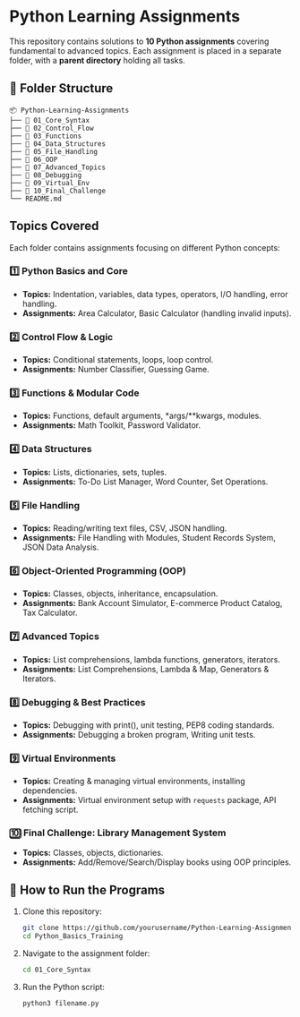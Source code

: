 # Python Learning Assignments

This repository contains solutions to **10 Python assignments** covering fundamental to advanced topics. Each assignment is placed in a separate folder, with a **parent directory** holding all tasks.

## 📂 Folder Structure
```
📦 Python-Learning-Assignments
├── 📁 01_Core_Syntax
├── 📁 02_Control_Flow
├── 📁 03_Functions
├── 📁 04_Data_Structures
├── 📁 05_File_Handling
├── 📁 06_OOP
├── 📁 07_Advanced_Topics
├── 📁 08_Debugging
├── 📁 09_Virtual_Env
├── 📁 10_Final_Challenge
└── README.md
```

##  Topics Covered
Each folder contains assignments focusing on different Python concepts:

### 1️⃣ Python Basics and Core
- **Topics:** Indentation, variables, data types, operators, I/O handling, error handling.
- **Assignments:** Area Calculator, Basic Calculator (handling invalid inputs).

### 2️⃣ Control Flow & Logic
- **Topics:** Conditional statements, loops, loop control.
- **Assignments:** Number Classifier, Guessing Game.

### 3️⃣ Functions & Modular Code
- **Topics:** Functions, default arguments, *args/**kwargs, modules.
- **Assignments:** Math Toolkit, Password Validator.

### 4️⃣ Data Structures
- **Topics:** Lists, dictionaries, sets, tuples.
- **Assignments:** To-Do List Manager, Word Counter, Set Operations.

### 5️⃣ File Handling
- **Topics:** Reading/writing text files, CSV, JSON handling.
- **Assignments:** File Handling with Modules, Student Records System, JSON Data Analysis.

### 6️⃣ Object-Oriented Programming (OOP)
- **Topics:** Classes, objects, inheritance, encapsulation.
- **Assignments:** Bank Account Simulator, E-commerce Product Catalog, Tax Calculator.

### 7️⃣ Advanced Topics
- **Topics:** List comprehensions, lambda functions, generators, iterators.
- **Assignments:** List Comprehensions, Lambda & Map, Generators & Iterators.

### 8️⃣ Debugging & Best Practices
- **Topics:** Debugging with print(), unit testing, PEP8 coding standards.
- **Assignments:** Debugging a broken program, Writing unit tests.

### 9️⃣ Virtual Environments
- **Topics:** Creating & managing virtual environments, installing dependencies.
- **Assignments:** Virtual environment setup with `requests` package, API fetching script.

### 🔟 Final Challenge: Library Management System
- **Topics:** Classes, objects, dictionaries.
- **Assignments:** Add/Remove/Search/Display books using OOP principles.

## 🚀 How to Run the Programs
1. Clone this repository:
   ```sh
   git clone https://github.com/yourusername/Python-Learning-Assignments.git
   cd Python_Basics_Training
   ```
2. Navigate to the assignment folder:
   ```sh
   cd 01_Core_Syntax
   ```
3. Run the Python script:
   ```sh
   python3 filename.py
   ```
```


